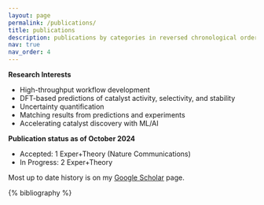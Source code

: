```yaml
---
layout: page
permalink: /publications/
title: publications
description: publications by categories in reversed chronological order. generated by jekyll-scholar.
nav: true
nav_order: 4
---
```


<!-- _pages/publications.md -->

<!-- Bibsearch Feature -->

<!-- {% include bib_search.liquid %} -->

<div>
    <b>Research Interests</b>
    <ul>
        <li>High-throughput workflow development </li>
        <li>DFT-based predictions of catalyst activity, selectivity, and stability</li>
        <li>Uncertainty quantification </li>
        <li>Matching results from predictions and experiments</li>
        <li>Accelerating catalyst discovery with ML/AI</li>
    </ul>
</div>

<div>
    <b>Publication status as of October 2024</b>
    <ul>
        <li>Accepted: 1 Exper+Theory (Nature Communications)</li>
        <li>In Progress: 2 Exper+Theory </li>
    </ul>
</div>

Most up to date history is on my [Google Scholar](https://scholar.google.com/citations?user=rWej_2AAAAAJ&hl=en) page. 

<div class="publications">

{% bibliography %}

</div>
